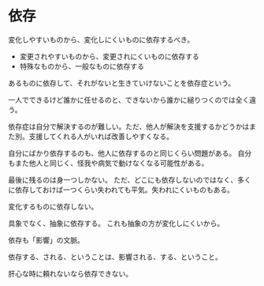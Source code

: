 # 依存

変化しやすいものから、変化しにくいものに依存するべき。

- 変更されやすいものから、変更されにくいものに依存する
- 特殊なものから、一般なものに依存する

あるものに依存して、それがないと生きていけないことを依存症という。

一人でできるけど誰かに任せるのと、できないから誰かに縋りつくのでは全く違う。

依存症は自分で解決するのが難しい。ただ、他人が解決を支援するかどうかはまた別。支援してくれる人がいれば改善しやすくなる。

自分にばかり依存するのも、他人に依存するのと同じくらい問題がある。
自分もまた他人と同じく、怪我や病気で動けなくなる可能性がある。

最後に残るのは身一つしかない。
ただ、どこにも依存しないのではなく、多くに依存しておけば一つくらい失われても平気。失われにくいものもある。

変化するものに依存しない。

具象でなく、抽象に依存する。
これも抽象の方が変化しにくいから。

依存も「影響」の文脈。

依存する、される、ということは、影響される、する、ということ。

肝心な時に頼れないなら依存できない。
